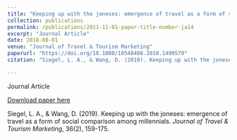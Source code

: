 ```yaml
---
title: "Keeping up with the joneses: emergence of travel as a form of social comparison among millennials"
collection: publications
permalink: /publications/2021-11-01-paper-title-number-ja14
excerpt: "Journal Article"
date: 2018-08-01
venue: "Journal of Travel & Tourism Marketing"
paperurl: "https://doi.org/10.1080/10548408.2018.1499579"
citation: "Siegel, L. A., & Wang, D. (2019). Keeping up with the joneses: emergence of travel as a form of social comparison among millennials. <i>Journal of Travel & Tourism Marketing</i>, 36(2), 159-175."

---
```

Journal Article

[Download paper here](https://doi.org/10.1080/10548408.2018.1499579)

Siegel, L. A., & Wang, D. (2019). Keeping up with the joneses: emergence of travel as a form of social comparison among millennials. <i>Journal of Travel & Tourism Marketing</i>, 36(2), 159-175.


